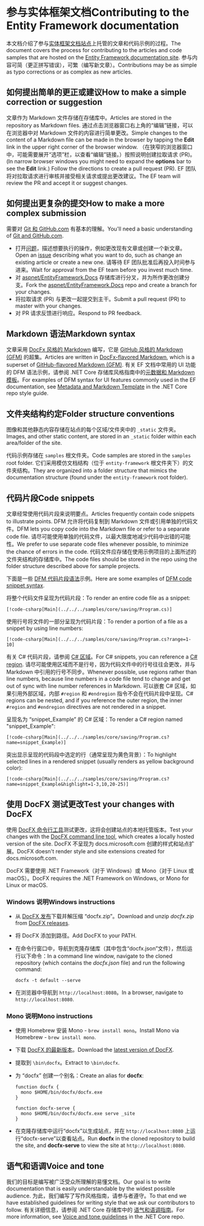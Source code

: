 # <a name="contributing-to-the-entity-framework-documentation"></a><span data-ttu-id="1278e-101">参与实体框架文档</span><span class="sxs-lookup"><span data-stu-id="1278e-101">Contributing to the Entity Framework documentation</span></span>

<span data-ttu-id="1278e-102">本文档介绍了参与[实体框架文档站点](https://docs.microsoft.com/ef)上托管的文章和代码示例的过程。</span><span class="sxs-lookup"><span data-stu-id="1278e-102">The document covers the process for contributing to the articles and code samples that are hosted on the [Entity Framework documentation site](https://docs.microsoft.com/ef).</span></span> <span data-ttu-id="1278e-103">参与内容可简（更正拼写错误），可繁（编写新文章）。</span><span class="sxs-lookup"><span data-stu-id="1278e-103">Contributions may be as simple as typo corrections or as complex as new articles.</span></span>

## <a name="how-to-make-a-simple-correction-or-suggestion"></a><span data-ttu-id="1278e-104">如何提出简单的更正或建议</span><span class="sxs-lookup"><span data-stu-id="1278e-104">How to make a simple correction or suggestion</span></span>

<span data-ttu-id="1278e-105">文章作为 Markdown 文件存储在存储库中。</span><span class="sxs-lookup"><span data-stu-id="1278e-105">Articles are stored in the repository as Markdown files.</span></span> <span data-ttu-id="1278e-106">通过点击浏览器窗口右上角的“编辑”链接，可以在浏览器中对 Markdown 文件的内容进行简单更改。</span><span class="sxs-lookup"><span data-stu-id="1278e-106">Simple changes to the content of a Markdown file can be made in the browser by tapping the **Edit** link in the upper right corner of the browser window.</span></span> <span data-ttu-id="1278e-107">（在狭窄的浏览器窗口中，可能需要展开“选项”栏，以查看“编辑”链接。）按照说明创建拉取请求 (PR)。</span><span class="sxs-lookup"><span data-stu-id="1278e-107">(In narrow browser windows you might need to expand the **options** bar to see the **Edit** link.) Follow the directions to create a pull request (PR).</span></span> <span data-ttu-id="1278e-108">EF 团队将对拉取请求进行审核并接受相关请求或提出更改建议。</span><span class="sxs-lookup"><span data-stu-id="1278e-108">The EF team will review the PR and accept it or suggest changes.</span></span>

## <a name="how-to-make-a-more-complex-submission"></a><span data-ttu-id="1278e-109">如何提出更复杂的提交</span><span class="sxs-lookup"><span data-stu-id="1278e-109">How to make a more complex submission</span></span>

<span data-ttu-id="1278e-110">需要对 [Git 和 GitHub.com](https://guides.github.com/activities/hello-world/) 有基本的理解。</span><span class="sxs-lookup"><span data-stu-id="1278e-110">You'll need a basic understanding of [Git and GitHub.com](https://guides.github.com/activities/hello-world/).</span></span>

* <span data-ttu-id="1278e-111">打开[问题](https://github.com/aspnet/EntityFramework.Docs/issues/new)，描述想要执行的操作，例如更改现有文章或创建一个新文章。</span><span class="sxs-lookup"><span data-stu-id="1278e-111">Open an [issue](https://github.com/aspnet/EntityFramework.Docs/issues/new) describing what you want to do, such as change an existing article or create a new one.</span></span> <span data-ttu-id="1278e-112">请等待 EF 团队批准后再投入时间参与进来。</span><span class="sxs-lookup"><span data-stu-id="1278e-112">Wait for approval from the EF team before you invest much time.</span></span>
* <span data-ttu-id="1278e-113">对 [aspnet/EntityFramework.Docs](https://github.com/aspnet/EntityFramework.Docs/) 存储库进行分叉，并为所作更改创建分支。</span><span class="sxs-lookup"><span data-stu-id="1278e-113">Fork the [aspnet/EntityFramework.Docs](https://github.com/aspnet/EntityFramework.Docs/) repo and create a branch for your changes.</span></span>
* <span data-ttu-id="1278e-114">将拉取请求 (PR) 与更改一起提交到主干。</span><span class="sxs-lookup"><span data-stu-id="1278e-114">Submit a pull request (PR) to master with your changes.</span></span>
* <span data-ttu-id="1278e-115">对 PR 请求反馈进行响应。</span><span class="sxs-lookup"><span data-stu-id="1278e-115">Respond to PR feedback.</span></span>

## <a name="markdown-syntax"></a><span data-ttu-id="1278e-116">Markdown 语法</span><span class="sxs-lookup"><span data-stu-id="1278e-116">Markdown syntax</span></span>

<span data-ttu-id="1278e-117">文章采用 [DocFx 风格的 Markdown](http://dotnet.github.io/docfx/spec/docfx_flavored_markdown.html) 编写，它是 [GitHub 风格的 Markdown (GFM)](https://guides.github.com/features/mastering-markdown/) 的超集。</span><span class="sxs-lookup"><span data-stu-id="1278e-117">Articles are written in [DocFx-flavored Markdown](http://dotnet.github.io/docfx/spec/docfx_flavored_markdown.html), which is a superset of [GitHub-flavored Markdown (GFM)](https://guides.github.com/features/mastering-markdown/).</span></span> <span data-ttu-id="1278e-118">有关 EF 文档中常用的 UI 功能的 DFM 语法示例，请参阅 .NET Core 存储库风格指南中的[元数据和 Markdown 模板](https://github.com/dotnet/docs/blob/master/styleguide/template.md)。</span><span class="sxs-lookup"><span data-stu-id="1278e-118">For examples of DFM syntax for UI features commonly used in the EF documentation, see [Metadata and Markdown Template](https://github.com/dotnet/docs/blob/master/styleguide/template.md) in the .NET Core repo style guide.</span></span> 

## <a name="folder-structure-conventions"></a><span data-ttu-id="1278e-119">文件夹结构约定</span><span class="sxs-lookup"><span data-stu-id="1278e-119">Folder structure conventions</span></span>

<span data-ttu-id="1278e-120">图像和其他静态内容存储在站点的每个区域/文件夹中的 `_static` 文件夹。</span><span class="sxs-lookup"><span data-stu-id="1278e-120">Images, and other static content, are stored in an `_static` folder within each area/folder of the site.</span></span>

<span data-ttu-id="1278e-121">代码示例存储在 `samples` 根文件夹。</span><span class="sxs-lookup"><span data-stu-id="1278e-121">Code samples are stored in the `samples` root folder.</span></span> <span data-ttu-id="1278e-122">它们采用模仿文档结构（位于 `entity-framework` 根文件夹下）的文件夹结构。</span><span class="sxs-lookup"><span data-stu-id="1278e-122">They are organized into a folder structure that mimics the documentation structure (found under the `entity-framework` root folder).</span></span>

## <a name="code-snippets"></a><span data-ttu-id="1278e-123">代码片段</span><span class="sxs-lookup"><span data-stu-id="1278e-123">Code snippets</span></span>

<span data-ttu-id="1278e-124">文章经常使用代码片段来说明要点。</span><span class="sxs-lookup"><span data-stu-id="1278e-124">Articles frequently contain code snippets to illustrate points.</span></span> <span data-ttu-id="1278e-125">DFM 允许将代码复制到 Markdown 文件或引用单独的代码文件。</span><span class="sxs-lookup"><span data-stu-id="1278e-125">DFM lets you copy code into the Markdown file or refer to a separate code file.</span></span> <span data-ttu-id="1278e-126">请尽可能使用单独的代码文件，以最大限度地减少代码中出错的可能性。</span><span class="sxs-lookup"><span data-stu-id="1278e-126">We prefer to use separate code files whenever possible, to minimize the chance of errors in the code.</span></span> <span data-ttu-id="1278e-127">代码文件应存储在使用示例项目的上面所述的文件夹结构的存储库中。</span><span class="sxs-lookup"><span data-stu-id="1278e-127">The code files should be stored in the repo using the folder structure described above for sample projects.</span></span>

<span data-ttu-id="1278e-128">下面是一些 [DFM 代码片段语法](http://dotnet.github.io/docfx/spec/docfx_flavored_markdown.html#code-snippet)示例。</span><span class="sxs-lookup"><span data-stu-id="1278e-128">Here are some examples of [DFM code snippet syntax](http://dotnet.github.io/docfx/spec/docfx_flavored_markdown.html#code-snippet).</span></span>

<span data-ttu-id="1278e-129">将整个代码文件呈现为代码片段：</span><span class="sxs-lookup"><span data-stu-id="1278e-129">To render an entire code file as a snippet:</span></span>

``` none
[!code-csharp[Main](../../../samples/core/saving/Program.cs)]
```

<span data-ttu-id="1278e-130">使用行号将文件的一部分呈现为代码片段：</span><span class="sxs-lookup"><span data-stu-id="1278e-130">To render a portion of a file as a snippet by using line numbers:</span></span>

``` none
[!code-csharp[Main](../../../samples/core/saving/Program.cs?range=1-10]
```

<span data-ttu-id="1278e-131">有关 C# 代码片段，请参阅 [C# 区域](https://msdn.microsoft.com/library/9a1ybwek.aspx)。</span><span class="sxs-lookup"><span data-stu-id="1278e-131">For C# snippets, you can reference a [C# region](https://msdn.microsoft.com/library/9a1ybwek.aspx).</span></span> <span data-ttu-id="1278e-132">请尽可能使用区域而不是行号，因为代码文件中的行号往往会更改，并与 Markdown 中引用的行号不同步。</span><span class="sxs-lookup"><span data-stu-id="1278e-132">Whenever possible, use regions rather than line numbers, because line numbers in a code file tend to change and get out of sync with line number references in Markdown.</span></span> <span data-ttu-id="1278e-133">可以嵌套 C# 区域，如果引用外部区域，内部 `#region` 和 `#endregion` 指令不会在代码片段中呈现。</span><span class="sxs-lookup"><span data-stu-id="1278e-133">C# regions can be nested, and if you reference the outer region, the inner `#region` and `#endregion` directives are not rendered in a snippet.</span></span>

<span data-ttu-id="1278e-134">呈现名为 “snippet_Example” 的 C# 区域：</span><span class="sxs-lookup"><span data-stu-id="1278e-134">To render a C# region named "snippet_Example":</span></span>

``` none
[!code-csharp[Main](../../../samples/core/saving/Program.cs?name=snippet_Example)]
```

<span data-ttu-id="1278e-135">突出显示呈现的代码段中选定的行（通常呈现为黄色背景）：</span><span class="sxs-lookup"><span data-stu-id="1278e-135">To highlight selected lines in a rendered snippet (usually renders as yellow background color):</span></span>

``` none
[!code-csharp[Main](../../../samples/core/saving/Program.cs?name=snippet_Example&highlight=1-3,10,20-25)]
```

## <a name="test-your-changes-with-docfx"></a><span data-ttu-id="1278e-136">使用 DocFX 测试更改</span><span class="sxs-lookup"><span data-stu-id="1278e-136">Test your changes with DocFX</span></span>

<span data-ttu-id="1278e-137">使用 [DocFX 命令行工具](https://dotnet.github.io/docfx/tutorial/docfx_getting_started.html#2-use-docfx-as-a-command-line-tool)测试更改，这将会创建站点的本地托管版本。</span><span class="sxs-lookup"><span data-stu-id="1278e-137">Test your changes with the [DocFX command line tool](https://dotnet.github.io/docfx/tutorial/docfx_getting_started.html#2-use-docfx-as-a-command-line-tool), which creates a locally hosted version of the site.</span></span> <span data-ttu-id="1278e-138">DocFX 不呈现为 docs.microsoft.com 创建的样式和站点扩展。</span><span class="sxs-lookup"><span data-stu-id="1278e-138">DocFX doesn't render style and site extensions created for docs.microsoft.com.</span></span>

<span data-ttu-id="1278e-139">DocFX 需要使用 .NET Framework（对于 Windows）或 Mono（对于 Linux 或 macOS）。</span><span class="sxs-lookup"><span data-stu-id="1278e-139">DocFX requires the .NET Framework on Windows, or Mono for Linux or macOS.</span></span>

### <a name="windows-instructions"></a><span data-ttu-id="1278e-140">Windows 说明</span><span class="sxs-lookup"><span data-stu-id="1278e-140">Windows instructions</span></span>

* <span data-ttu-id="1278e-141">从 [DocFX 发布](https://github.com/dotnet/docfx/releases)下载并解压缩 “docfx.zip”。</span><span class="sxs-lookup"><span data-stu-id="1278e-141">Download and unzip *docfx.zip* from [DocFX releases](https://github.com/dotnet/docfx/releases).</span></span>
* <span data-ttu-id="1278e-142">将 DocFX 添加到路径。</span><span class="sxs-lookup"><span data-stu-id="1278e-142">Add DocFX to your PATH.</span></span>
* <span data-ttu-id="1278e-143">在命令行窗口中，导航到克隆存储库（其中包含“docfx.json”文件），然后运行以下命令：</span><span class="sxs-lookup"><span data-stu-id="1278e-143">In a command line window, navigate to the cloned repository (which contains the *docfx.json* file) and run the following command:</span></span>

   ``` console
   docfx -t default --serve
   ```

* <span data-ttu-id="1278e-144">在浏览器中导航到 `http://localhost:8080`。</span><span class="sxs-lookup"><span data-stu-id="1278e-144">In a browser, navigate to `http://localhost:8080`.</span></span>

### <a name="mono-instructions"></a><span data-ttu-id="1278e-145">Mono 说明</span><span class="sxs-lookup"><span data-stu-id="1278e-145">Mono instructions</span></span>

* <span data-ttu-id="1278e-146">使用 Homebrew 安装 Mono - `brew install mono`。</span><span class="sxs-lookup"><span data-stu-id="1278e-146">Install Mono via Homebrew - `brew install mono`.</span></span>
* <span data-ttu-id="1278e-147">下载 [DocFX 的最新版本](https://github.com/dotnet/docfx/releases/tag/v2.7.2)。</span><span class="sxs-lookup"><span data-stu-id="1278e-147">Download the [latest version of DocFX](https://github.com/dotnet/docfx/releases/tag/v2.7.2).</span></span>
* <span data-ttu-id="1278e-148">提取到 `\bin\docfx`。</span><span class="sxs-lookup"><span data-stu-id="1278e-148">Extract to `\bin\docfx`.</span></span>
* <span data-ttu-id="1278e-149">为 “docfx” 创建一个别名：</span><span class="sxs-lookup"><span data-stu-id="1278e-149">Create an alias for **docfx**:</span></span>

  ``` console
  function docfx {
    mono $HOME/bin/docfx/docfx.exe
  }

  function docfx-serve {
    mono $HOME/bin/docfx/docfx.exe serve _site
  }
  ```

* <span data-ttu-id="1278e-150">在克隆存储库中运行“docfx”以生成站点，并在 `http://localhost:8080` 上运行“docfx-serve”以查看站点。</span><span class="sxs-lookup"><span data-stu-id="1278e-150">Run **docfx** in the cloned repository to build the site, and **docfx-serve** to view the site at `http://localhost:8080`.</span></span>

## <a name="voice-and-tone"></a><span data-ttu-id="1278e-151">语气和语调</span><span class="sxs-lookup"><span data-stu-id="1278e-151">Voice and tone</span></span>

<span data-ttu-id="1278e-152">我们的目标是编写被广泛受众所理解的易懂文档。</span><span class="sxs-lookup"><span data-stu-id="1278e-152">Our goal is to write documentation that is easily understandable by the widest possible audience.</span></span> <span data-ttu-id="1278e-153">为此，我们编写了写作风格指南，请参与者遵守。</span><span class="sxs-lookup"><span data-stu-id="1278e-153">To that end we have established guidelines for writing style that we ask our contributors to follow.</span></span> <span data-ttu-id="1278e-154">有关详细信息，请参阅 .NET Core 存储库中的 [语气和语调指南](https://github.com/dotnet/docs/blob/master/styleguide/voice-tone.md)。</span><span class="sxs-lookup"><span data-stu-id="1278e-154">For more information, see [Voice and tone guidelines](https://github.com/dotnet/docs/blob/master/styleguide/voice-tone.md) in the .NET Core repo.</span></span>
